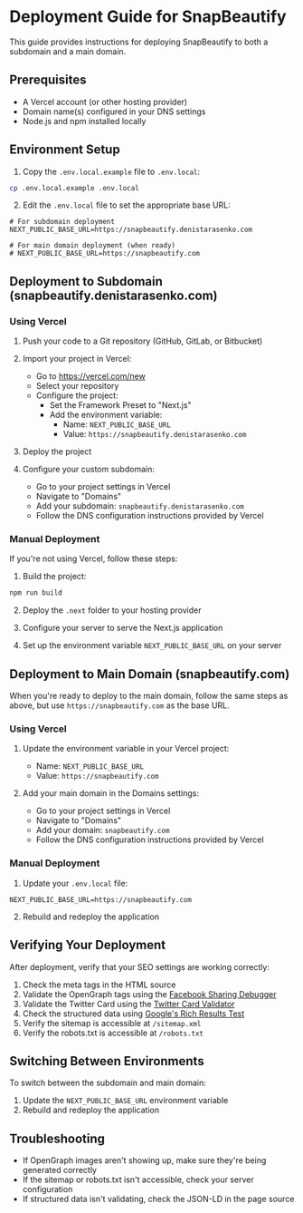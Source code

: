 # Deployment Guide for SnapBeautify

This guide provides instructions for deploying SnapBeautify to both a subdomain and a main domain.

## Prerequisites

- A Vercel account (or other hosting provider)
- Domain name(s) configured in your DNS settings
- Node.js and npm installed locally

## Environment Setup

1. Copy the `.env.local.example` file to `.env.local`:

```bash
cp .env.local.example .env.local
```

2. Edit the `.env.local` file to set the appropriate base URL:

```
# For subdomain deployment
NEXT_PUBLIC_BASE_URL=https://snapbeautify.denistarasenko.com

# For main domain deployment (when ready)
# NEXT_PUBLIC_BASE_URL=https://snapbeautify.com
```

## Deployment to Subdomain (snapbeautify.denistarasenko.com)

### Using Vercel

1. Push your code to a Git repository (GitHub, GitLab, or Bitbucket)

2. Import your project in Vercel:

   - Go to https://vercel.com/new
   - Select your repository
   - Configure the project:
     - Set the Framework Preset to "Next.js"
     - Add the environment variable:
       - Name: `NEXT_PUBLIC_BASE_URL`
       - Value: `https://snapbeautify.denistarasenko.com`

3. Deploy the project

4. Configure your custom subdomain:
   - Go to your project settings in Vercel
   - Navigate to "Domains"
   - Add your subdomain: `snapbeautify.denistarasenko.com`
   - Follow the DNS configuration instructions provided by Vercel

### Manual Deployment

If you're not using Vercel, follow these steps:

1. Build the project:

```bash
npm run build
```

2. Deploy the `.next` folder to your hosting provider

3. Configure your server to serve the Next.js application

4. Set up the environment variable `NEXT_PUBLIC_BASE_URL` on your server

## Deployment to Main Domain (snapbeautify.com)

When you're ready to deploy to the main domain, follow the same steps as above, but use `https://snapbeautify.com` as the base URL.

### Using Vercel

1. Update the environment variable in your Vercel project:

   - Name: `NEXT_PUBLIC_BASE_URL`
   - Value: `https://snapbeautify.com`

2. Add your main domain in the Domains settings:
   - Go to your project settings in Vercel
   - Navigate to "Domains"
   - Add your domain: `snapbeautify.com`
   - Follow the DNS configuration instructions provided by Vercel

### Manual Deployment

1. Update your `.env.local` file:

```
NEXT_PUBLIC_BASE_URL=https://snapbeautify.com
```

2. Rebuild and redeploy the application

## Verifying Your Deployment

After deployment, verify that your SEO settings are working correctly:

1. Check the meta tags in the HTML source
2. Validate the OpenGraph tags using the [Facebook Sharing Debugger](https://developers.facebook.com/tools/debug/)
3. Validate the Twitter Card using the [Twitter Card Validator](https://cards-dev.twitter.com/validator)
4. Check the structured data using [Google's Rich Results Test](https://search.google.com/test/rich-results)
5. Verify the sitemap is accessible at `/sitemap.xml`
6. Verify the robots.txt is accessible at `/robots.txt`

## Switching Between Environments

To switch between the subdomain and main domain:

1. Update the `NEXT_PUBLIC_BASE_URL` environment variable
2. Rebuild and redeploy the application

## Troubleshooting

- If OpenGraph images aren't showing up, make sure they're being generated correctly
- If the sitemap or robots.txt isn't accessible, check your server configuration
- If structured data isn't validating, check the JSON-LD in the page source
